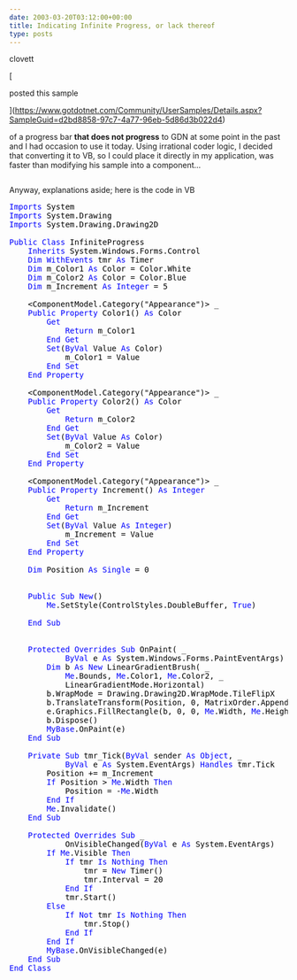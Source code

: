 ```yaml
---
date: 2003-03-20T03:12:00+00:00
title: Indicating Infinite Progress, or lack thereof
type: posts
---
```

clovett

[

posted this sample

](https://www.gotdotnet.com/Community/UserSamples/Details.aspx?SampleGuid=d2bd8858-97c7-4a77-96eb-5d86d3b022d4)

 of a progress bar **that does not progress** to GDN at some point in the past and I had occasion to use it today. Using irrational coder logic, I decided that converting it to VB, so I could place it directly in my application, was faster than modifying his sample into a component...



<img alt="" hspace="0" src="http://www.duncanmackenzie.net/splash.jpg" align="baseline" border="0" />

Anyway, explanations aside; here is the code in VB

<pre class="code"><font color="#000000"><font color="#0000ff">Imports <font color="#000000">System
<font color="#0000ff">Imports <font color="#000000">System.Drawing
<font color="#0000ff">Imports <font color="#000000">System.Drawing.Drawing2D

<font color="#0000ff">Public Class <font color="#000000">InfiniteProgress
    <font color="#0000ff">Inherits <font color="#000000">System.Windows.Forms.Control
    <font color="#0000ff">Dim WithEvents <font color="#000000">tmr <font color="#0000ff">As <font color="#000000">Timer
    <font color="#0000ff">Dim <font color="#000000">m_Color1 <font color="#0000ff">As <font color="#000000">Color = Color.White
    <font color="#0000ff">Dim <font color="#000000">m_Color2 <font color="#0000ff">As <font color="#000000">Color = Color.Blue
    <font color="#0000ff">Dim <font color="#000000">m_Increment <font color="#0000ff">As Integer <font color="#000000">= 5

    &lt;ComponentModel.Category("Appearance")&gt; _
    <font color="#0000ff">Public Property <font color="#000000">Color1() <font color="#0000ff">As <font color="#000000">Color
        <font color="#0000ff">Get
            Return <font color="#000000">m_Color1
        <font color="#0000ff">End Get
        Set<font color="#000000">(<font color="#0000ff">ByVal <font color="#000000">Value <font color="#0000ff">As <font color="#000000">Color)
            m_Color1 = Value
        <font color="#0000ff">End Set
    End Property

    <font color="#000000">&lt;ComponentModel.Category("Appearance")&gt; _
    <font color="#0000ff">Public Property <font color="#000000">Color2() <font color="#0000ff">As <font color="#000000">Color
        <font color="#0000ff">Get
            Return <font color="#000000">m_Color2
        <font color="#0000ff">End Get
        Set<font color="#000000">(<font color="#0000ff">ByVal <font color="#000000">Value <font color="#0000ff">As <font color="#000000">Color)
            m_Color2 = Value
        <font color="#0000ff">End Set
    End Property

    <font color="#000000">&lt;ComponentModel.Category("Appearance")&gt; _
    <font color="#0000ff">Public Property <font color="#000000">Increment() <font color="#0000ff">As Integer
        Get
            Return <font color="#000000">m_Increment
        <font color="#0000ff">End Get
        Set<font color="#000000">(<font color="#0000ff">ByVal <font color="#000000">Value <font color="#0000ff">As Integer<font color="#000000">)
            m_Increment = Value
        <font color="#0000ff">End Set
    End Property

    Dim <font color="#000000">Position <font color="#0000ff">As Single <font color="#000000">= 0


    <font color="#0000ff">Public Sub New<font color="#000000">()
        <font color="#0000ff">Me<font color="#000000">.SetStyle(ControlStyles.DoubleBuffer, <font color="#0000ff">True<font color="#000000">)

    <font color="#0000ff">End Sub


    Protected Overrides Sub <font color="#000000">OnPaint( _
            <font color="#0000ff">ByVal <font color="#000000">e <font color="#0000ff">As <font color="#000000">System.Windows.Forms.PaintEventArgs)
        <font color="#0000ff">Dim <font color="#000000">b <font color="#0000ff">As New <font color="#000000">LinearGradientBrush( _
            <font color="#0000ff">Me<font color="#000000">.Bounds, <font color="#0000ff">Me<font color="#000000">.Color1, <font color="#0000ff">Me<font color="#000000">.Color2, _
            LinearGradientMode.Horizontal)
        b.WrapMode = Drawing.Drawing2D.WrapMode.TileFlipX
        b.TranslateTransform(Position, 0, MatrixOrder.Append)
        e.Graphics.FillRectangle(b, 0, 0, <font color="#0000ff">Me<font color="#000000">.Width, <font color="#0000ff">Me<font color="#000000">.Height)
        b.Dispose()
        <font color="#0000ff">MyBase<font color="#000000">.OnPaint(e)
    <font color="#0000ff">End Sub

    Private Sub <font color="#000000">tmr_Tick(<font color="#0000ff">ByVal <font color="#000000">sender <font color="#0000ff">As Object<font color="#000000">, _
            <font color="#0000ff">ByVal <font color="#000000">e <font color="#0000ff">As <font color="#000000">System.EventArgs) <font color="#0000ff">Handles <font color="#000000">tmr.Tick
        Position += m_Increment
        <font color="#0000ff">If <font color="#000000">Position &gt; <font color="#0000ff">Me<font color="#000000">.Width <font color="#0000ff">Then
            <font color="#000000">Position = -<font color="#0000ff">Me<font color="#000000">.Width
        <font color="#0000ff">End If
        Me<font color="#000000">.Invalidate()
    <font color="#0000ff">End Sub

    Protected Overrides Sub <font color="#000000">_
            OnVisibleChanged(<font color="#0000ff">ByVal <font color="#000000">e <font color="#0000ff">As <font color="#000000">System.EventArgs)
        <font color="#0000ff">If Me<font color="#000000">.Visible <font color="#0000ff">Then
            If <font color="#000000">tmr <font color="#0000ff">Is Nothing Then
                <font color="#000000">tmr = <font color="#0000ff">New <font color="#000000">Timer()
                tmr.Interval = 20
            <font color="#0000ff">End If
            <font color="#000000">tmr.Start()
        <font color="#0000ff">Else
            If Not <font color="#000000">tmr <font color="#0000ff">Is Nothing Then
                <font color="#000000">tmr.Stop()
            <font color="#0000ff">End If
        End If
        MyBase<font color="#000000">.OnVisibleChanged(e)
    <font color="#0000ff">End Sub
End Class
</pre>
